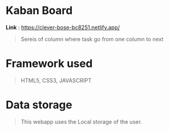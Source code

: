 # Kaban Board 

**Link** : https://clever-bose-bc8251.netlify.app/

> Sereis of column where task go from one column to next

# Framework used 

> HTML5, CSS3, JAVASCRIPT

# Data storage

> This webapp uses the Local storage of the user.

